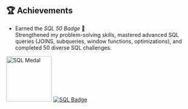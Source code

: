 ## 🏆 Achievements

- Earned the <em>SQL 50 Badge</em> 🎉  
  Strengthened my problem-solving skills, mastered advanced SQL queries (JOINS, subqueries, window functions, optimizations), and completed 50 diverse SQL challenges.  

<p align="left">
  <img src="https://leetcode.com/medal/?showImg=0&id=7986264&isLevel=false" alt="SQL Medal" height="120"/>
  <a href="https://leetcode.com/medal/?showImg=0&id=7986264&isLevel=false">
    <img src="https://img.shields.io/badge/SQL-50%20Problems%20Solved-blue?style=for-the-badge&logo=postgresql" alt="SQL Badge"/>
  </a>
</p>

